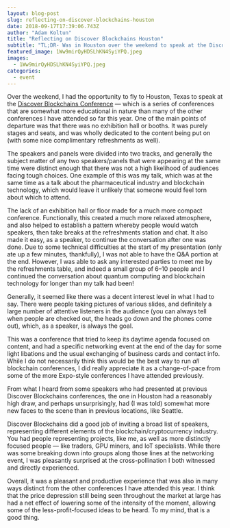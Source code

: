 ```yaml
---
layout: blog-post
slug: reflecting-on-discover-blockchains-houston
date: 2018-09-17T17:39:06.743Z
author: "Adam Koltun"
title: "Reflecting on Discover Blockchains Houston"
subtitle: "TL;DR- Was in Houston over the weekend to speak at the Discover Blockchains Conference."
featured_image: 1Ww9mirQyHDSLhKN4SyiYPQ.jpeg
images:
  - 1Ww9mirQyHDSLhKN4SyiYPQ.jpeg
categories:
  - event
---
```


Over the weekend, I had the opportunity to fly to Houston, Texas to speak at the [Discover Blockchains Conference](https://discoverblockchains.com/) — which is a series of conferences that are somewhat more educational in nature than many of the other conferences I have attended so far this year. One of the main points of departure was that there was no exhibition hall or booths. It was purely stages and seats, and was wholly dedicated to the content being put on (with some nice complimentary refreshments as well).

The speakers and panels were divided into two tracks, and generally the subject matter of any two speakers/panels that were appearing at the same time were distinct enough that there was not a high likelihood of audiences facing tough choices. One example of this was my talk, which was at the same time as a talk about the pharmaceutical industry and blockchain technology, which would leave it unlikely that someone would feel torn about which to attend.

The lack of an exhibition hall or floor made for a much more compact conference. Functionally, this created a much more relaxed atmosphere, and also helped to establish a pattern whereby people would watch speakers, then take breaks at the refreshments station and chat. It also made it easy, as a speaker, to continue the conversation after one was done. Due to some technical difficulties at the start of my presentation (only ate up a few minutes, thankfully), I was not able to have the Q&A portion at the end. However, I was able to ask any interested parties to meet me by the refreshments table, and indeed a small group of 6–10 people and I continued the conversation about quantum computing and blockchain technology for longer than my talk had been!

Generally, it seemed like there was a decent interest level in what I had to say. There were people taking pictures of various slides, and definitely a large number of attentive listeners in the audience (you can always tell when people are checked out, the heads go down and the phones come out), which, as a speaker, is always the goal.

This was a conference that tried to keep its daytime agenda focused on content, and had a specific networking event at the end of the day for some light libations and the usual exchanging of business cards and contact info. While I do not necessarily think this would be the best way to run *all* blockchain conferences, I did really appreciate it as a change-of-pace from some of the more Expo-style conferences I have attended previously.

From what I heard from some speakers who had presented at previous Discover Blockchains conferences, the one in Houston had a reasonably high draw, and perhaps unsurprisingly, had (I was told) somewhat more new faces to the scene than in previous locations, like Seattle.

Discover Blockchains did a good job of inviting a broad list of speakers, representing different elements of the blockchain/cryptocurrency industry. You had people representing projects, like me, as well as more distinctly focused people — like traders, GPU miners, and IoT specialists. While there was some breaking down into groups along those lines at the networking event, I was pleasantly surprised at the cross-pollination I both witnessed and directly experienced.

Overall, it was a pleasant and productive experience that was also in many ways distinct from the other conferences I have attended this year. I think that the price depression still being seen throughout the market at large has had a net effect of lowering some of the intensity of the moment, allowing some of the less-profit-focused ideas to be heard. To my mind, that is a good thing.